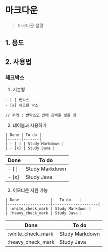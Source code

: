 # 마크다운
> 마크다운 설명

## 1. 용도

## 2. 사용법
### 체크박스
1. 기본형
```
- [ ] 빈박스
- [x] 체크된 박스

// 주의 : 빈박스도 안에 공백을 넣을 것
```
2. 테이블과 사용하기
```
| Done | To do |
|------|-------|
| - [ ] | Study Markdown |
| - [x] | Study Java |
```

| Done | To do |
|------|-------|
| - [ ] | Study Markdown |
| - [x] | Study Java |

3. 이모티콘 지원 가능
```
| Done              |   To do    |
|-------------------|--------------------|
| :white_check_mark | Study Markdown |
| :heavy_check_mark | Study Java |
```

| Done              |   To do    |
|-------------------|--------------------|
| :white_check_mark | Study Markdown |
| :heavy_check_mark | Study Java |

